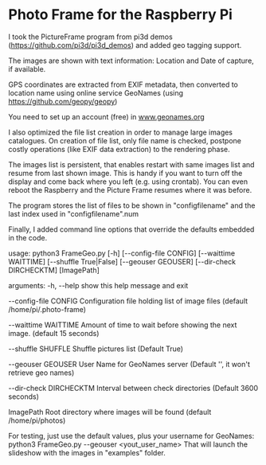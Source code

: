 # Photo Frame for the Raspberry Pi

I took the PictureFrame program from pi3d demos (https://github.com/pi3d/pi3d_demos) and added geo tagging support. 

The images are shown with text information: Location and Date of capture, if available.

GPS coordinates are extracted from EXIF metadata, then converted to location name using online service GeoNames (using https://github.com/geopy/geopy)

You need to set up an account (free) in www.geonames.org
 
I also optimized the file list creation in order to manage large images catalogues. On creation of file list, only file name is checked, postpone costly operations (like EXIF data extraction) to the rendering phase.

The images list is persistent, that enables restart with same images list and resume from last shown image. This is handy if you want to turn off the display and come back where you left (e.g. using crontab). You can even reboot the Raspberry and the Picture Frame resumes where it was before.

The program stores the list of files to be shown in "configfilename" and the last index used in  "configfilename".num

Finally, I added command line options that override the defaults embedded in the code.

usage: python3 FrameGeo.py [-h] [--config-file CONFIG] [--waittime WAITTIME]
                   [--shuffle True|False] [--geouser GEOUSER]
                   [--dir-check DIRCHECKTM]
                   [ImagePath]


arguments:
  -h, --help            show this help message and exit
  
  --config-file CONFIG  Configuration file holding list of image files (default /home/pi/.photo-frame)
  
  --waittime WAITTIME   Amount of time to wait before showing the next image. (default 15 seconds)
  
  --shuffle SHUFFLE     Shuffle pictures list (Default True)
  
  --geouser GEOUSER     User Name for GeoNames server (Default '', it won't retrieve geo names)
  
  --dir-check DIRCHECKTM Interval between check directories (Default 3600 seconds)
  
  ImagePath    Root directory where images will be found (default /home/pi/photos)
  
For testing, just use the default values, plus your username for GeoNames:
python3 FrameGeo.py --geouser <yout_user_name>
That will launch the slideshow with the images in "examples" folder.
